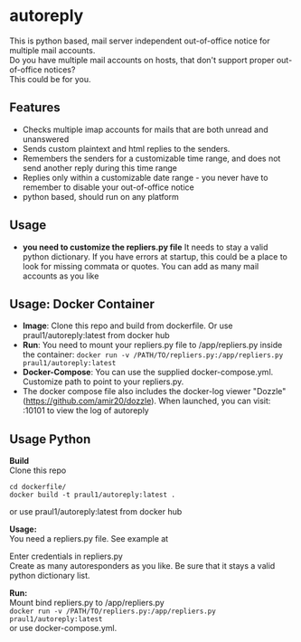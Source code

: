 # autoreply
This is python based, mail server independent out-of-office notice for multiple mail accounts.  
Do you have multiple mail accounts on hosts, that don't support proper out-of-office notices?  
This could be for you.  

## Features 
- Checks multiple imap accounts for mails that are both unread and unanswered
- Sends custom plaintext and html replies to the senders.
- Remembers the senders for a customizable time range, and does not send another reply during this time range
- Replies only within a customizable date range - you never have to remember to disable your out-of-office notice
- python based, should run on any platform

## Usage
- **you need to customize the repliers.py file** It needs to stay a valid python dictionary. If you have errors at startup, this could be a place to look for missing commata or quotes. You can add as many mail accounts as you like

## Usage: Docker Container
- **Image**: Clone this repo and build from dockerfile. Or use praul1/autoreply:latest from docker hub  
- **Run**: You need to mount your repliers.py file to /app/repliers.py inside the container:  ```docker run -v /PATH/TO/repliers.py:/app/repliers.py praul1/autoreply:latest```
- **Docker-Compose**: You can use the supplied docker-compose.yml. Customize path to point to your repliers.py. 
- The docker compose file also includes the docker-log viewer "Dozzle" (https://github.com/amir20/dozzle). When launched, you can visit: <HOST>:10101 to view the log of autoreply  

## Usage Python

 


**Build**  
Clone this repo  
```
cd dockerfile/
docker build -t praul1/autoreply:latest .
```  
or use praul1/autoreply:latest from docker hub  

**Usage:**  
You need a repliers.py file. See example at   

Enter credentials in repliers.py  
Create as many autoresponders as you like. Be sure that it stays a valid python dictionary list.  

**Run:**  
Mount bind repliers.py to /app/repliers.py  
    ```docker run -v /PATH/TO/repliers.py:/app/repliers.py praul1/autoreply:latest```  
or use docker-compose.yml.  
